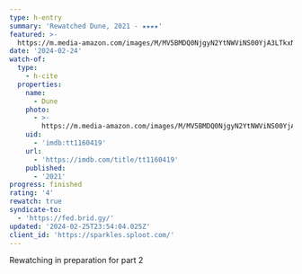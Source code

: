```yaml
---
type: h-entry
summary: 'Rewatched Dune, 2021 - ★★★★'
featured: >-
  https://m.media-amazon.com/images/M/MV5BMDQ0NjgyN2YtNWViNS00YjA3LTkxNDktYzFkZTExZGMxZDkxXkEyXkFqcGdeQXVyODE5NzE3OTE@._V1_SX300.jpg
date: '2024-02-24'
watch-of:
  type:
    - h-cite
  properties:
    name:
      - Dune
    photo:
      - >-
        https://m.media-amazon.com/images/M/MV5BMDQ0NjgyN2YtNWViNS00YjA3LTkxNDktYzFkZTExZGMxZDkxXkEyXkFqcGdeQXVyODE5NzE3OTE@._V1_SX300.jpg
    uid:
      - 'imdb:tt1160419'
    url:
      - 'https://imdb.com/title/tt1160419'
    published:
      - '2021'
progress: finished
rating: '4'
rewatch: true
syndicate-to:
  - 'https://fed.brid.gy/'
updated: '2024-02-25T23:54:04.025Z'
client_id: 'https://sparkles.sploot.com/'
---
```

Rewatching in preparation for part  2

